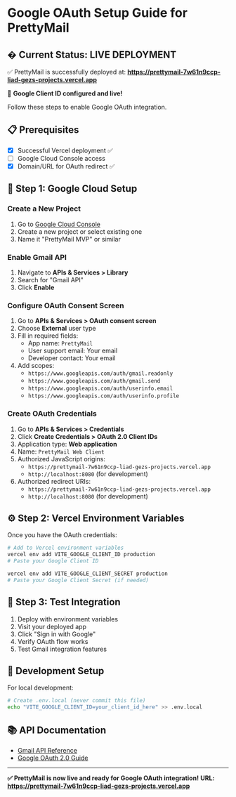 # Google OAuth Setup Guide for PrettyMail

## � **Current Status: LIVE DEPLOYMENT**

✅ PrettyMail is successfully deployed at:
**https://prettymail-7w61n9ccp-liad-gezs-projects.vercel.app**

🔧 **Google Client ID configured and live!**

Follow these steps to enable Google OAuth integration.

## 📋 **Prerequisites**
- [x] Successful Vercel deployment ✅
- [ ] Google Cloud Console access
- [x] Domain/URL for OAuth redirect ✅

## 🔧 **Step 1: Google Cloud Setup**

### Create a New Project
1. Go to [Google Cloud Console](https://console.cloud.google.com/)
2. Create a new project or select existing one
3. Name it "PrettyMail MVP" or similar

### Enable Gmail API
1. Navigate to **APIs & Services > Library**
2. Search for "Gmail API"
3. Click **Enable**

### Configure OAuth Consent Screen
1. Go to **APIs & Services > OAuth consent screen**
2. Choose **External** user type
3. Fill in required fields:
   - App name: `PrettyMail`
   - User support email: Your email
   - Developer contact: Your email
4. Add scopes:
   - `https://www.googleapis.com/auth/gmail.readonly`
   - `https://www.googleapis.com/auth/gmail.send`
   - `https://www.googleapis.com/auth/userinfo.email`
   - `https://www.googleapis.com/auth/userinfo.profile`

### Create OAuth Credentials
1. Go to **APIs & Services > Credentials**
2. Click **Create Credentials > OAuth 2.0 Client IDs**
3. Application type: **Web application**
4. Name: `PrettyMail Web Client`
5. Authorized JavaScript origins:
   - `https://prettymail-7w61n9ccp-liad-gezs-projects.vercel.app`
   - `http://localhost:8080` (for development)
6. Authorized redirect URIs:
   - `https://prettymail-7w61n9ccp-liad-gezs-projects.vercel.app`
   - `http://localhost:8080` (for development)

## ⚙️ **Step 2: Vercel Environment Variables**

Once you have the OAuth credentials:

```bash
# Add to Vercel environment variables
vercel env add VITE_GOOGLE_CLIENT_ID production
# Paste your Google Client ID

vercel env add VITE_GOOGLE_CLIENT_SECRET production  
# Paste your Google Client Secret (if needed)
```

## 🧪 **Step 3: Test Integration**

1. Deploy with environment variables
2. Visit your deployed app
3. Click "Sign in with Google"
4. Verify OAuth flow works
5. Test Gmail integration features

## 🔧 **Development Setup**

For local development:

```bash
# Create .env.local (never commit this file)
echo "VITE_GOOGLE_CLIENT_ID=your_client_id_here" >> .env.local
```

## 📚 **API Documentation**

- [Gmail API Reference](https://developers.google.com/gmail/api)
- [Google OAuth 2.0 Guide](https://developers.google.com/identity/protocols/oauth2)

---

**✅ PrettyMail is now live and ready for Google OAuth integration!**
**URL: https://prettymail-7w61n9ccp-liad-gezs-projects.vercel.app**
